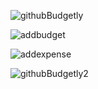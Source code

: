 ![githubBudgetly](https://user-images.githubusercontent.com/83884600/180341503-b154f4b3-df12-4f3a-816b-6f4ddfd32cfe.jpg)










![addbudget](https://user-images.githubusercontent.com/83884600/180342201-e0da4864-a9d8-48f8-8b65-85142f907b67.png)










![addexpense](https://user-images.githubusercontent.com/83884600/180342245-effce23e-5c08-49e2-a741-b9231f127cbf.png)










![githubBudgetly2](https://user-images.githubusercontent.com/83884600/180341513-e0785e3f-f747-4fa5-bbcc-9ee29e61a327.jpg)
